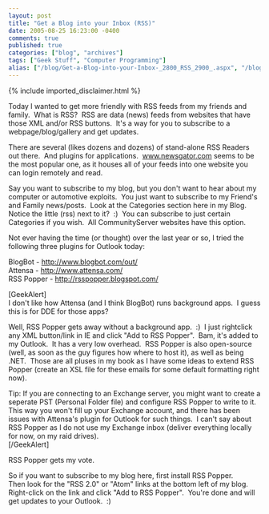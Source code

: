 ```yaml
---
layout: post
title: "Get a Blog into your Inbox (RSS)"
date: 2005-08-25 16:23:00 -0400
comments: true
published: true
categories: ["blog", "archives"]
tags: ["Geek Stuff", "Computer Programming"]
alias: ["/blog/Get-a-Blog-into-your-Inbox-_2800_RSS_2900_.aspx", "/blog/get-a-blog-into-your-inbox-_2800_rss_2900_.aspx"]
---
```

<!-- more -->
{% include imported_disclaimer.html %}
<p>Today I wanted to get more friendly with RSS feeds from my friends and family.&nbsp; What is RSS?&nbsp; RSS are data (news) feeds from websites that have those XML and/or RSS buttons.&nbsp; It&#39;s a way for you to subscribe to a webpage/blog/gallery and get updates.</p><p>There are several (likes dozens and dozens) of stand-alone RSS Readers out there.&nbsp; And plugins for applications.&nbsp; <a href="http://www.newsgator.com">www.newsgator.com</a> seems to be the most popular one, as it houses all of your feeds into one website you can login remotely and read.</p><p>Say you want to subscribe to my blog, but&nbsp;you don&#39;t want to hear about my computer or automotive exploits.&nbsp;&nbsp;You just want to subscribe to my Friend&#39;s and Family news/posts.&nbsp; Look at the Categories section here in my Blog.&nbsp; Notice the little (rss) next to it?&nbsp; :)&nbsp; You can subscribe to just certain Categories if you wish.&nbsp; All CommunityServer websites have this option.&nbsp; </p><p>Not ever having the time (or thought) over the last year or so, I tried the following three plugins for Outlook today:</p><p>BlogBot - <a href="http://www.blogbot.com/out/">http://www.blogbot.com/out/</a> <br />Attensa - <a href="http://www.attensa.com/">http://www.attensa.com/</a><br />RSS Popper - <a href="http://rsspopper.blogspot.com/">http://rsspopper.blogspot.com/</a></p><p>[GeekAlert]<br />I don&#39;t like how Attensa (and I think BlogBot)&nbsp;runs background apps.&nbsp; I guess this is for DDE for those apps?</p><p>Well, RSS Popper gets away without a background app.&nbsp; :)&nbsp; I just rightclick any XML button/link in IE and click &quot;Add to RSS Popper&quot;.&nbsp; Bam, it&#39;s added to my Outlook.&nbsp;&nbsp;It has a very low overhead.&nbsp; RSS Popper is also open-source (well, as soon as the guy figures how where to host it), as well as being .NET.&nbsp; Those are all pluses in my book as I have some ideas to extend RSS Popper (create an XSL file for these emails for some default formatting right now).</p><p>Tip: If you are connecting to an Exchange server, you might want to create a seperate PST (Personal Folder file) and configure RSS Popper to write to it.&nbsp; This way you won&#39;t fill up your Exchange account, and there has been issues with Attensa&#39;s plugin for Outlook for such things.&nbsp; I can&#39;t say about RSS Popper as I do not use my Exchange inbox (deliver everything locally for now, on my raid drives).<br />[/GeekAlert]</p><p>RSS Popper gets my vote.&nbsp; </p><p>So if you want to subscribe to my blog here, first install RSS Popper.&nbsp; Then&nbsp;look for the &quot;RSS 2.0&quot; or &quot;Atom&quot; links at the bottom left of my blog.&nbsp; Right-click on the link and click &quot;Add to RSS Popper&quot;.&nbsp; You&#39;re done and will get updates to your Outlook.&nbsp; :)</p><p>&nbsp;</p><p>&nbsp;</p>
